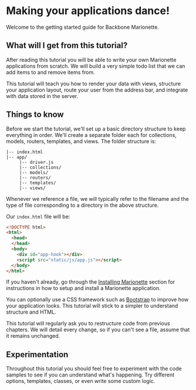 # Making your applications dance!

Welcome to the getting started guide for Backbone Marionette.


## What will I get from this tutorial?

After reading this tutorial you will be able to write your own Marionette
applications from scratch. We will build a very simple todo list that we can add
items to and remove items from.

This tutorial will teach you how to render your data with views, structure your
application layout, route your user from the address bar, and integrate with
data stored in the server.


## Things to know

Before we start the tutorial, we'll set up a basic directory structure to keep
everything in order. We'll create a separate folder each for collections,
models, routers, templates, and views. The folder structure is:

```
|-- index.html
|-- app/
     |-- driver.js
     |-- collections/
     |-- models/
     |-- routers/
     |-- templates/
     |-- views/
```

Whenever we reference a file, we will typically refer to the filename and the
type of file corresponding to a directory in the above structure.

Our `index.html` file will be:

```html
<!DOCTYPE html>
<html>
  <head>
  </head>
  <body>
    <div id="app-hook"></div>
    <script src="static/js/app.js"></script>
  </body>
</html>
```

If you haven't already, go through the
[Installing Marionette](installing_marionette.md) section for instructions in
how to setup and install a Marionette application.

You can optionally use a CSS framework such as
[Bootstrap](https://getbootstrap.com) to improve how your application looks.
This tutorial will stick to a simpler to understand structure and HTML.

This tutorial will regularly ask you to restructure code from previous
chapters. We will detail every change, so if you can't see a file, assume that
it remains unchanged.


## Experimentation

Throughout this tutorial you should feel free to experiment with the code
samples to see if you can understand what's happening. Try different options,
templates, classes, or even write some custom logic.
